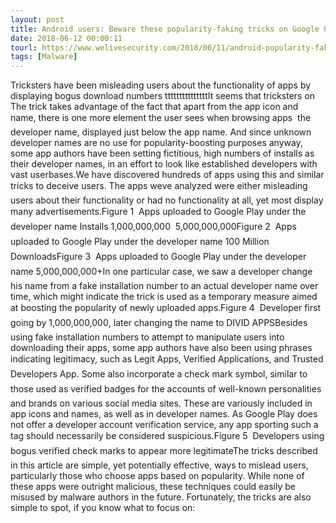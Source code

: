```yaml
---
layout: post
title: Android users: Beware these popularity-faking tricks on Google Play
date: 2018-06-12 00:00:11
tourl: https://www.welivesecurity.com/2018/06/11/android-popularity-faking-tricks-google-play/
tags: [Malware]
---
```

Tricksters have been misleading users about the functionality of apps by displaying bogus download numbers tttttttttttttttIt seems that tricksters on The trick takes advantage of the fact that apart from the app icon and name, there is one more element the user sees when browsing apps  the developer name, displayed just below the app name. And since unknown developer names are no use for popularity-boosting purposes anyway, some app authors have been setting fictitious, high numbers of installs as their developer names, in an effort to look like established developers with vast userbases.We have discovered hundreds of apps using this and similar tricks to deceive users. The apps weve analyzed were either misleading users about their functionality or had no functionality at all, yet most display many advertisements.Figure 1  Apps uploaded to Google Play under the developer name Installs 1,000,000,000  5,000,000,000Figure 2  Apps uploaded to Google Play under the developer name 100 Million DownloadsFigure 3  Apps uploaded to Google Play under the developer name 5,000,000,000+In one particular case, we saw a developer change his name from a fake installation number to an actual developer name over time, which might indicate the trick is used as a temporary measure aimed at boosting the popularity of newly uploaded apps.Figure 4  Developer first going by 1,000,000,000, later changing the name to DIVID APPSBesides using fake installation numbers to attempt to manipulate users into downloading their apps, some app authors have also been using phrases indicating legitimacy, such as Legit Apps, Verified Applications, and Trusted Developers App. Some also incorporate a check mark symbol, similar to those used as verified badges for the accounts of well-known personalities and brands on various social media sites. These are variously included in app icons and names, as well as in developer names. As Google Play does not offer a developer account verification service, any app sporting such a tag should necessarily be considered suspicious.Figure 5  Developers using bogus verified check marks to appear more legitimateThe tricks described in this article are simple, yet potentially effective, ways to mislead users, particularly those who choose apps based on popularity. While none of these apps were outright malicious, these techniques could easily be misused by malware authors in the future. Fortunately, the tricks are also simple to spot, if you know what to focus on: